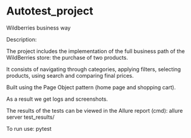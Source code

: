 # Autotest_project
Wildberries business way

Description:

The project includes the implementation of the full business path of the WildBerries store: the purchase of two products.

It consists of navigating through categories, applying filters, selecting products, using search and comparing final prices.

Built using the Page Object pattern (home page and shopping cart).

As a result we get logs and screenshots.

The results of the tests can be viewed in the Allure report (cmd): allure server test_results/ 

To run use: pytest
